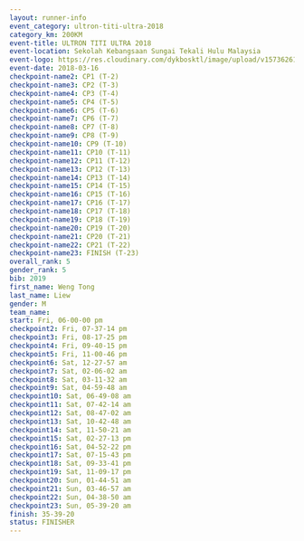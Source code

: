 ```yaml
---
layout: runner-info 
event_category: ultron-titi-ultra-2018 
category_km: 200KM 
event-title: ULTRON TITI ULTRA 2018 
event-location: Sekolah Kebangsaan Sungai Tekali Hulu Malaysia 
event-logo: https://res.cloudinary.com/dykbosktl/image/upload/v1573626154/Logo/titi-ultra-2018_ymeoeo.jpg 
event-date: 2018-03-16 
checkpoint-name2: CP1 (T-2) 
checkpoint-name3: CP2 (T-3) 
checkpoint-name4: CP3 (T-4) 
checkpoint-name5: CP4 (T-5) 
checkpoint-name6: CP5 (T-6) 
checkpoint-name7: CP6 (T-7) 
checkpoint-name8: CP7 (T-8) 
checkpoint-name9: CP8 (T-9) 
checkpoint-name10: CP9 (T-10) 
checkpoint-name11: CP10 (T-11) 
checkpoint-name12: CP11 (T-12) 
checkpoint-name13: CP12 (T-13) 
checkpoint-name14: CP13 (T-14) 
checkpoint-name15: CP14 (T-15) 
checkpoint-name16: CP15 (T-16) 
checkpoint-name17: CP16 (T-17) 
checkpoint-name18: CP17 (T-18) 
checkpoint-name19: CP18 (T-19) 
checkpoint-name20: CP19 (T-20) 
checkpoint-name21: CP20 (T-21) 
checkpoint-name22: CP21 (T-22) 
checkpoint-name23: FINISH (T-23) 
overall_rank: 5
gender_rank: 5
bib: 2019
first_name: Weng Tong
last_name: Liew
gender: M
team_name: 
start: Fri, 06-00-00 pm
checkpoint2: Fri, 07-37-14 pm
checkpoint3: Fri, 08-17-25 pm
checkpoint4: Fri, 09-40-15 pm
checkpoint5: Fri, 11-00-46 pm
checkpoint6: Sat, 12-27-57 am
checkpoint7: Sat, 02-06-02 am
checkpoint8: Sat, 03-11-32 am
checkpoint9: Sat, 04-59-48 am
checkpoint10: Sat, 06-49-08 am
checkpoint11: Sat, 07-42-14 am
checkpoint12: Sat, 08-47-02 am
checkpoint13: Sat, 10-42-48 am
checkpoint14: Sat, 11-50-21 am
checkpoint15: Sat, 02-27-13 pm
checkpoint16: Sat, 04-52-22 pm
checkpoint17: Sat, 07-15-43 pm
checkpoint18: Sat, 09-33-41 pm
checkpoint19: Sat, 11-09-17 pm
checkpoint20: Sun, 01-44-51 am
checkpoint21: Sun, 03-46-57 am
checkpoint22: Sun, 04-38-50 am
checkpoint23: Sun, 05-39-20 am
finish: 35-39-20
status: FINISHER
---
```

